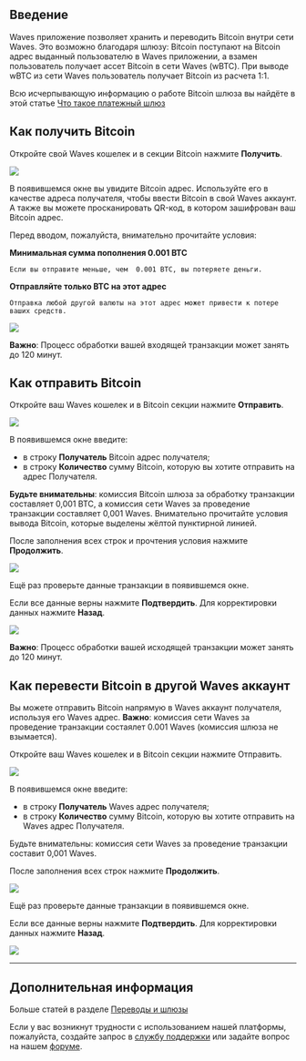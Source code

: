 ## Введение

Waves приложение позволяет хранить и переводить Bitcoin внутри сети Waves. Это возможно благодаря шлюзу:
Bitcoin поступают на Bitcoin адрес выданный пользователю в Waves приложении, а взамен пользователь получает ассет Bitcoin в сети Waves (wBTC).
При выводе wBTC из сети Waves пользователь получает Bitcoin из расчета 1:1.

Всю исчерпывающую информацию о работе Bitcoin шлюза вы найдёте в этой статье [Что такое платежный шлюз](/waves-client/frequently-asked-questions-faq/transfers-and-gateways/payment-gateway.md)

## Как получить Bitcoin

Откройте свой Waves кошелек и в секции Bitcoin нажмите **Получить**.

![](/_assets/bitcoin_transfers_01.png)

В появившемся окне вы увидите Bitcoin адрес.
Используйте его в качестве адреса получателя, чтобы ввести Bitcoin в свой Waves аккаунт.
А также вы можете просканировать QR-код, в котором зашифрован ваш Bitcoin адрес.

Перед вводом, пожалуйста, внимательно прочитайте условия:

**Минимальная сумма пополнения 0.001 BTC**
```
Если вы отправите меньше, чем  0.001 BTC, вы потеряете деньги.
```
**Отправляйте только BTC на этот адрес**
```
Отправка любой другой валюты на этот адрес может привести к потере ваших средств.
```

![](/_assets/bitcoin_transfers_02.png)

**Важно**: Процесс обработки вашей входящей транзакции может занять до 120 минут.

## Как отправить Bitcoin

Откройте ваш Waves кошелек и в Bitcoin секции нажмите **Отправить**.

![](/_assets/bitcoin_transfers_01.png)

В появившемся окне введите:

* в строку **Получатель** Bitcoin адрес получателя;
* в строку **Количество** сумму Bitcoin, которую вы хотите отправить на адрес Получателя.

**Будьте внимательны**: комиссия Bitcoin шлюза за обработку транзакции составляет 0,001 BTC, а комиссия сети Waves за проведение транзакции составляет 0,001 Waves.
Внимательно прочитайте условия вывода Bitcoin, которые выделены жёлтой пунктирной линией.

После заполнения всех строк и прочтения условия нажмите **Продолжить**.

![](/_assets/bitcoin_transfers_04.png)

Ещё раз проверьте данные транзакции в появившемся окне.

Если все данные верны нажмите **Подтвердить**. Для корректировки данных нажмите **Назад**.

![](/_assets/bitcoin_transfers_05.png)

**Важно**: Процесс обработки вашей исходящей транзакции может занять до 120 минут.

## Как перевести Bitcoin в другой Waves аккаунт

Вы можете отправить Bitcoin напрямую в Waves аккаунт получателя, используя его Waves адрес.
**Важно**: комиссия сети Waves за проведение транзакции состаялет 0.001 Waves \(комиссия шлюза не взымается\).

Откройте ваш Waves кошелек и в Bitcoin секции нажмите Отправить.

![](/_assets/bitcoin_transfers_01.png)

В появившемся окне введите:

* в строку **Получатель** Waves адрес получателя;
* в строку **Количество** сумму Bitcoin, которую вы хотите отправить на Waves адрес Получателя.

Будьте внимательны: комиссия сети Waves за проведение транзакции составит 0,001 Waves.

После заполнения всех строк нажмите **Продолжить**.

![](/_assets/bitcoin_transfers_07.png)

Ещё раз проверьте данные транзакции в появившемся окне.

Если все данные верны нажмите **Подтвердить**. Для корректировки данных нажмите **Назад**.

![](/_assets/bitcoin_transfers_08.png)

___

## Дополнительная информация

Больше статей в разделе [Переводы и шлюзы](/waves-client/wallet-management.md)

Если у вас возникнут трудности с использованием нашей платформы, пожалуйста, создайте запрос в [службу поддержки](https://support.wavesplatform.com/) или задайте вопрос на нашем [форуме](https://forum.wavesplatform.com/).
